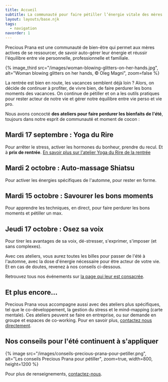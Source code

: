 ```yaml
---
title: Accueil
subtitle: La communauté pour faire pétiller l’énergie vitale des mères actives
layout: layouts/base.njk
tags:
  - navigation
navorder: 1
---
```


<p class="intro">
Precious Prana est une communauté de bien-être qui permet aux mères actives de se ressourcer, de savoir auto-gérer leur énergie et réussir l'équilibre entre vie personnelle, professionnelle et familiale.
</p>

{% image_third src="/images/woman-blowing-glitters-on-her-hands.jpg", alt="Woman blowing glitters on her hands, © Oleg Magni", zoom=false %}

La rentrée est bien en route, les vacances semblent déjà loin ? Alors, on décide de continuer à profiter, de vivre bien, de faire perdurer les bons moments des vacances. On continue de pétiller et on a les outils pratiques pour rester acteur de notre vie et gérer notre équilibre entre vie perso et vie pro.

Nous avons concocté **des ateliers pour faire perdurer les bienfaits de l'été**, toujours dans notre esprit de communauté et moment de cocon :

## Mardi 17 septembre : Yoga du Rire

Pour arrêter le stress, activer les hormones du bonheur, prendre du recul. Et à **prix de rentrée**. [En savoir plus sur l'atelier Yoga du Rire de la rentrée](/evenements/2019/09/17/atelier-yoga-du-rire/)

## Mardi 2 octobre : Auto-massage Shiatsu

Pour activer les énergies spécifiques de l'automne, pour rester en forme.

## Mardi 15 octobre : Savourer les bons moments

Pour apprendre les techniques, en direct, pour faire perdurer les bons moments et pétiller un max.

## Jeudi 17 octobre : Osez sa voix

Pour tirer les avantages de sa voix, dé-stresser, s'exprimer, s'imposer (et sans complexes).

Avec ces ateliers, vous aurez toutes les billes pour passer de l'été à l'automne, avec la dose d'énergie nécessaire pour être acteur de votre vie. Et en cas de doutes, revenez à nos conseils ci-dessous.

Retrouvez tous nos événements sur [la page qui leur est consacrée](/evenements/).

## Et plus encore…

Precious Prana vous accompagne aussi avec des ateliers plus spécifiques, tel que le co-développement, la gestion du stress et le mind-mapping (carte mentale). Ces ateliers peuvent se faire en entreprise, ou sur demande en groupe et espaces de co-working. Pour en savoir plus, [contactez nous directement](/contact/).

## Nos conseils pour l'été continuent à s'appliquer

{% image src="/images/conseils-precious-prana-pour-petiller.png", alt="Les conseils Precious Prana pour pétiller", zoom=true, width=800, height=1200 %}

Pour plus de renseignements, [contactez-nous](/contact/).
